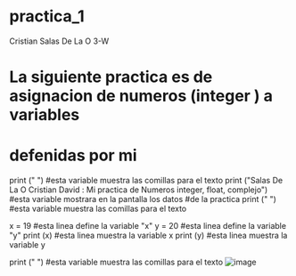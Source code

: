 # practica_1
Cristian Salas De La O 3-W

# La siguiente practica es de asignacion de numeros (integer ) a variables 
# defenidas por mi

print (" ") #esta variable muestra las comillas para el texto
print ("Salas De La O Cristian David : Mi practica de  Numeros integer, float, complejo") #esta variable mostrara en la pantalla los datos 
#de la practica
print (" ") #esta variable muestra las comillas para el texto 

x = 19 #esta linea define la variable "x"
y = 20 #esta linea define la variable "y"
print (x) #esta linea muestra la variable x
print (y) #esta linea muestra la variable y

print (" ") #esta variable muestra las comillas para el texto
![image](https://github.com/user-attachments/assets/00783377-9872-45af-9dea-33b2a2df5292)
